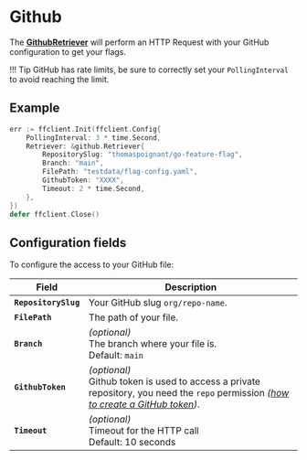 # Github
The [**GithubRetriever**](https://pkg.go.dev/github.com/thomaspoignant/go-feature-flag#GithubRetriever) will perform an HTTP Request with your GitHub configuration to get your flags.

!!! Tip
    GitHub has rate limits, be sure to correctly set your `PollingInterval` to avoid reaching the limit.

## Example
```go linenums="1"
err := ffclient.Init(ffclient.Config{
    PollingInterval: 3 * time.Second,
    Retriever: &github.Retriever{
        RepositorySlug: "thomaspoignant/go-feature-flag",
        Branch: "main",
        FilePath: "testdata/flag-config.yaml",
        GithubToken: "XXXX",
        Timeout: 2 * time.Second,
    },
})
defer ffclient.Close()
```

## Configuration fields
To configure the access to your GitHub file:

| Field | Description |
|---|---|
|**`RepositorySlug`**| Your GitHub slug `org/repo-name`.|
|**`FilePath`**| The path of your file.|
|**`Branch`**| *(optional)*<br>The branch where your file is.<br>Default: `main`|
|**`GithubToken`**| *(optional)*<br>Github token is used to access a private repository, you need the `repo` permission *([how to create a GitHub token](https://docs.github.com/en/free-pro-team@latest/github/authenticating-to-github/creating-a-personal-access-token))*.|
|**`Timeout`**| *(optional)*<br>Timeout for the HTTP call <br>Default: 10 seconds|

